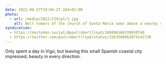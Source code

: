 ```yaml
---
date: 2022-08-27T19:04:27.184+01:00
photo:
  - url: /media/2022/239/p1/1.jpg
    alt: Bell towers of the church of Santa María seen above a nearby street.
syndication:
  - https://mastodon.social/@paulrobertlloyd/108896166339650748
  - https://twitter.com/paulrobertlloyd/status/1563588962874142720
---
```


Only spent a day in Vigo, but leaving this small Spanish coastal city impressed; beauty in every direction.
